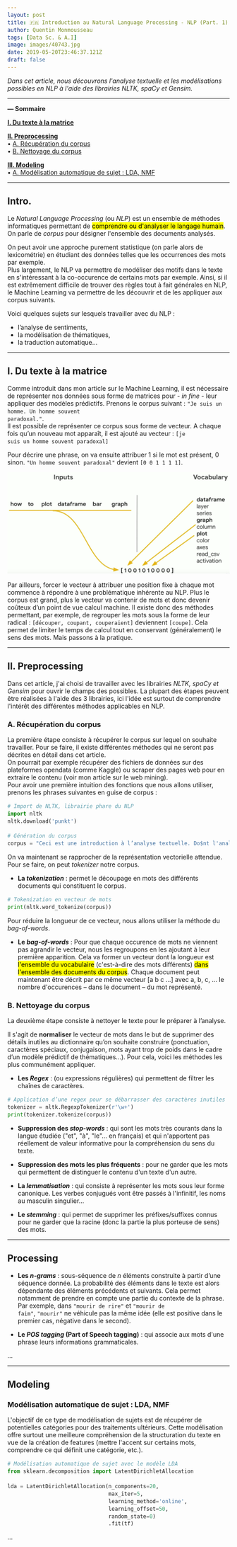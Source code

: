 ```yaml
---
layout: post
title: 🇫🇷 Introduction au Natural Language Processing - NLP (Part. 1) [En cours d'écriture]
author: Quentin Monmousseau
tags: [Data Sc. & A.I]
image: images/40743.jpg
date: 2019-05-20T23:46:37.121Z
draft: false
---
```


*Dans cet article, nous découvrons l'analyse textuelle et les modélisations possibles en NLP à l'aide des librairies NLTK, spaCy et Gensim.*

---

**— Sommaire**

**[I. Du texte à la matrice](#one)**  

**[II. Preprocessing](#two)**  
• [A. Récupération du corpus](#two-a)  
• [B. Nettoyage du corpus](#two-b)

**[III. Modeling](#three)**  
• [A. Modélisation automatique de sujet : LDA, NMF](#three-a)  

---

## Intro.

Le *Natural Language Processing* (ou *NLP*) est un ensemble de méthodes informatiques permettant de <mark>comprendre ou d'analyser le langage humain</mark>. On parle de *corpus* pour désigner l'ensemble des documents analysés.

On peut avoir une approche purement statistique (on parle alors de lexicométrie) en étudiant des données telles que les occurrences des mots par exemple.  
Plus largement, le NLP va permettre de modéliser des motifs dans le texte en s'intéressant à la co-occurence de certains mots par exemple. Ainsi, si il est extrêmement difficile de trouver des règles tout à fait générales en NLP, le Machine Learning va permettre de les découvrir et de les appliquer aux corpus suivants.

Voici quelques sujets sur lesquels travailler avec du NLP :
- l’analyse de sentiments,
- la modélisation de thématiques,
- la traduction automatique...

---

## I. Du texte à la matrice

Comme introduit dans mon article sur le Machine Learning, il est nécessaire de représenter nos données sous forme de matrices pour - *in fine* - leur appliquer des modèles prédictifs.
Prenons le corpus suivant : <code>"Je suis un homme. Un homme souvent paradoxal."</code>.  
Il est possible de représenter ce corpus sous forme de vecteur. A chaque fois qu’un nouveau mot apparaît, il est ajouté au vecteur :
<code>[je suis un homme souvent paradoxal]</code>

Pour décrire une phrase, on va ensuite attribuer 1 si le mot est présent, 0 sinon.
<code>"Un homme souvent paradoxal"</code> devient <code>[0 0 1 1 1 1]</code>.

![](images/bagofwords.png)

Par ailleurs, forcer le vecteur à attribuer une position fixe à chaque mot commence à répondre à une problématique inhérente au NLP. Plus le corpus est grand, plus le vecteur va contenir de mots et donc devenir coûteux d’un point de vue calcul machine. Il existe donc des méthodes permettant, par exemple, de regrouper les mots sous la forme de leur radical : <code>[découper, coupant, couperaient]</code> deviennent <code>[coupe]</code>. Cela permet de limiter le temps de calcul tout en conservant (généralement) le sens des mots. Mais passons à la pratique.

---

## II. Preprocessing

Dans cet article, j'ai choisi de travailler avec les librairies *NLTK, spaCy et Gensim* pour ouvrir le champs des possibles. La plupart des étapes peuvent être réalisées à l'aide des 3 librairies, ici l'idée est surtout de comprendre l'intérêt des différentes méthodes applicables en NLP.

### A. Récupération du corpus
La première étape consiste à récupérer le corpus sur lequel on souhaite travailler. Pour se faire, il existe différentes méthodes qui ne seront pas décrites en détail dans cet article.  
On pourrait par exemple récupérer des fichiers de données sur des plateformes opendata (comme Kaggle) ou scraper des pages web pour en extraire le contenu (voir mon article sur le web mining).  
Pour avoir une première intuition des fonctions que nous allons utiliser, prenons les phrases suivantes en guise de corpus : 

```python
# Import de NLTK, librairie phare du NLP
import nltk
nltk.download('punkt')

# Génération du corpus
corpus = "Ceci est une introduction à l’analyse textuelle. Do$nt l'analyse pour’rait po$$ser problème." 
```

On va maintenant se rapprocher de la représentation vectorielle attendue. Pour se faire, on peut *tokenizer* notre corpus.

- **La *tokenization*** : permet le découpage en mots des différents documents qui constituent le corpus.

```python
# Tokenization en vecteur de mots
print(nltk.word_tokenize(corpus))
```

Pour réduire la longueur de ce vecteur, nous allons utiliser la méthode du *bag-of-words*.

- **Le *bag-of-words*** : Pour que chaque occurence de mots ne viennent pas agrandir le vecteur, nous les regroupons en les ajoutant à leur première apparition. Cela va former un vecteur dont la longueur est <mark>l'ensemble du vocabulaire</mark> (c'est-à-dire des mots différents) <mark>dans l'ensemble des documents du corpus</mark>. Chaque document peut maintenant être décrit par ce même vecteur [a b c ...] avec a, b, c, ... le nombre d'occurences – dans le document – du mot représenté.

### B. Nettoyage du corpus
La deuxième étape consiste à nettoyer le texte pour le préparer à l’analyse.

Il s'agit de **normaliser** le vecteur de mots dans le but de supprimer des détails inutiles au dictionnaire qu’on souhaite construire (ponctuation, caractères spéciaux, conjugaison, mots ayant trop de poids dans le cadre d’un modèle prédictif de thématiques…). Pour cela, voici les méthodes les plus communément appliquer.

- **Les *Regex*** : (ou expressions régulières) qui permettent de filtrer les chaînes de caractères.

```python
# Application d’une regex pour se débarrasser des caractères inutiles
tokenizer = nltk.RegexpTokenizer(r'\w+')
print(tokenizer.tokenize(corpus))
```

- **Suppression des *stop-words*** : qui sont les mots très courants dans la langue étudiée ("et", "à", "le"... en français) et qui n'apportent pas réellement de valeur informative pour la compréhension du sens du texte.

- **Suppression des mots les plus fréquents** : pour ne garder que les mots qui permettent de distinguer le contenu d'un texte d'un autre.

- **La *lemmatisation*** : qui consiste à représenter les mots sous leur forme canonique. Les verbes conjugués vont être passés à l'infinitif, les noms au masculin singulier...

- **Le *stemming*** : qui permet de supprimer les préfixes/suffixes connus pour ne garder que la racine (donc la partie la plus porteuse de sens) des mots.

---

## Processing

- **Les *n-grams*** : sous-séquence de *n* éléments construite à partir d’une séquence donnée. La probabilité des éléments dans le texte est alors dépendante des éléments précédents et suivants. Cela permet notamment de prendre en compte une partie du contexte de la phrase.  
Par exemple, dans <code>"mourir de rire"</code> et <code>"mourir de faim"</code>, <code>"mourir"</code> ne véhicule pas la même idée (elle est positive dans le premier cas, négative dans le second).

- **Le *POS tagging* (Part of Speech tagging)** : qui associe aux mots d'une phrase leurs informations grammaticales.

...

---

## Modeling

### Modélisation automatique de sujet : LDA, NMF

L'objectif de ce type de modélisation de sujets est de récupérer de potentielles catégories pour des traitements ultérieurs. Cette modélisation offre surtout une meilleure compréhension de la structuration du texte en vue de la création de features (mettre l'accent sur certains mots, comprendre ce qui définit une catégorie, etc.).

```python
# Modélisation automatique de sujet avec le modèle LDA
from sklearn.decomposition import LatentDirichletAllocation

lda = LatentDirichletAllocation(n_components=20,
                                max_iter=5,
                                learning_method='online',
                                learning_offset=50,
                                random_state=0)
                                .fit(tf)
```

...
